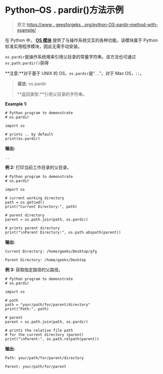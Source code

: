 # Python–OS . pardir()方法示例

> 原文:[https://www . geesforgeks . org/python-OS-pardir-method-with-example/](https://www.geeksforgeeks.org/python-os-pardir-method-with-example/)

在 Python 中， [**OS 模块**](https://www.geeksforgeeks.org/os-module-python-examples/) 提供了与操作系统交互的各种功能。该模块属于 Python 标准实用程序模块，因此无需手动安装。

`os.pardir`是操作系统用来引用父目录的常量字符串。该方法也可通过`os.path.pardir()`获得

**注意:**对于基于 UNIX 的 OS，`os.pardir`是“`..`”，对于 Mac OS，`::`。

> **语法:** os.pardir
> 
> **返回类型:**引用父目录的字符串。

**Example 1:**

```
# Python program to demonstrate
# os.pardir

import os

# prints .. by default
print(os.pardir)
```

**输出:**

```
..

```

**例 2:** 打印当前工作目录的父目录。

```
# Python program to demonstrate
# os.pardir

import os

# current working directory
path = os.getcwd()
print("Current Directory:", path)

# parent directory
parent = os.path.join(path, os.pardir)

# prints parent directory
print("\nParent Directory:", os.path.abspath(parent))
```

**输出:**

```
Current Directory: /home/geeks/Desktop/gfg

Parent Directory: /home/geeks/Desktop

```

**例 3:** 获取指定路径的父路径。

```
# Python program to demonstrate
# os.pardir

import os

# path
path = "your/path/for/parent/directory"
print("Path:", path)

# parent
parent = os.path.join(path, os.pardir)

# prints the relative file path 
# for the current directory (parent)
print("\nParent:", os.path.relpath(parent))
```

**输出:**

```
Path: your/path/for/parent/directory

Parent: your/path/for/parent

```